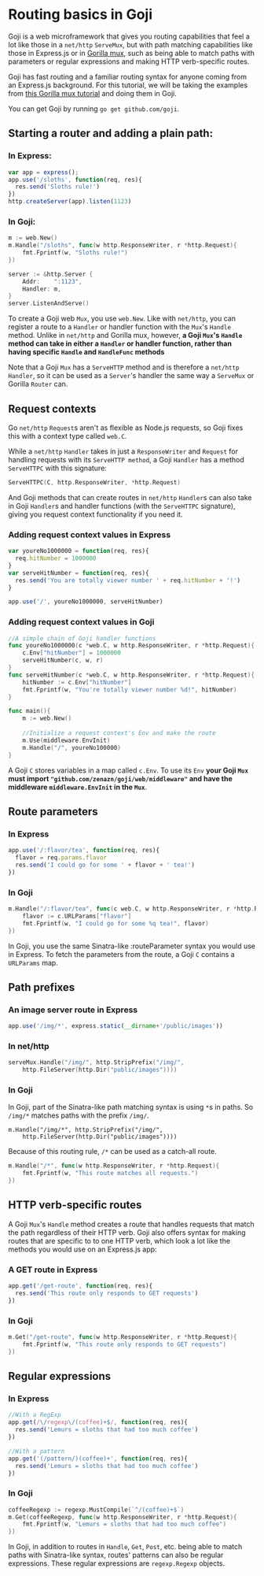 # Routing basics in Goji

Goji is a web microframework that gives you routing capabilities that feel a lot like those in a `net/http` `ServeMux`, but with path matching capabilities like those in Express.js or in [Gorilla mux](http://www.gorillatoolkit.org/pkg/mux), such as being able to match paths with parameters or regular expressions and making HTTP verb-specific routes.

Goji has fast routing and a familiar routing syntax for anyone coming from an Express.js background. For this tutorial, we will be taking the examples from [this Gorilla mux tutorial](https://github.com/AndyHaskell/MEAN-Gopher/blob/master/routing-packages/gorilla-mux-basics.md) and doing them in Goji.

You can get Goji by running `go get github.com/goji`.

## Starting a router and adding a plain path:
### In Express:
```javascript
var app = express();
app.use('/sloths', function(req, res){
  res.send('Sloths rule!')
})
http.createServer(app).listen(1123)
```
### In Goji:
```go
m := web.New()
m.Handle("/sloths", func(w http.ResponseWriter, r *http.Request){
    fmt.Fprintf(w, "Sloths rule!")
})

server := &http.Server {
    Addr:    ":1123",
    Handler: m,
}
server.ListenAndServe()
```
To create a Goji web `Mux`, you use `web.New`. Like with `net/http`, you can register a route to a `Handler` or handler function with the `Mux`'s `Handle` method. Unlike in `net/http` and Gorilla mux, however, **a Goji `Mux`'s `Handle` method can take in either a `Handler` or handler function, rather than having specific `Handle` and `HandleFunc` methods**

Note that a Goji `Mux` has a `ServeHTTP` method and is therefore a `net/http` `Handler`, so it can be used as a `Server`'s handler the same way a `ServeMux` or Gorilla `Router` can.

## Request contexts

Go `net/http` `Request`s aren't as flexible as Node.js requests, so Goji fixes this with a context type called `web.C`.

While a `net/http` `Handler` takes in just a `ResponseWriter` and `Request` for handling requests with its `ServeHTTP method`, a Goji `Handler` has a method `ServeHTTPC` with this signature:

```go
ServeHTTPC(C, http.ResponseWriter, *http.Request)
```

And Goji methods that can create routes in `net/http` `Handler`s can also take in Goji `Handler`s and handler functions (with the `ServeHTTPC` signature), giving you request context functionality if you need it.

### Adding request context values in Express

```javascript
var youreNo1000000 = function(req, res){
  req.hitNumber = 1000000
}
var serveHitNumber = function(req, res){
  res.send('You are totally viewer number ' + req.hitNumber + '!')
}

app.use('/', youreNo1000000, serveHitNumber)
```

### Adding request context values in Goji

```go
//A simple chain of Goji handler functions
func youreNo1000000(c *web.C, w http.ResponseWriter, r *http.Request){
    c.Env["hitNumber"] = 1000000
    serveHitNumber(c, w, r)
}
func serveHitNumber(c *web.C, w http.ResponseWriter, r *http.Request){
    hitNumber := c.Env["hitNumber"]
    fmt.Fprintf(w, "You're totally viewer number %d!", hitNumber)
}

func main(){
    m := web.New()
    
    //Initialize a request context's Env and make the route
    m.Use(middleware.EnvInit)
    m.Handle("/", youreNo100000)
}
```

A Goji `C` stores variables in a map called `c.Env`. To use its `Env` **your Goji `Mux` must import `"github.com/zenazn/goji/web/middleware"` and have the middleware `middleware.EnvInit` in the `Mux`**.

## Route parameters
### In Express
```javascript
app.use('/:flavor/tea', function(req, res){
  flavor = req.params.flavor
  res.send('I could go for some ' + flavor + ' tea!')
})
```

### In Goji

```go
m.Handle("/:flavor/tea", func(c web.C, w http.ResponseWriter, r *http.Request){
    flavor := c.URLParams["flavor"]
    fmt.Fprintf(w, "I could go for some %q tea!", flavor)
})
```
In Goji, you use the same Sinatra-like :routeParameter syntax you would use in Express. To fetch the parameters from the route, a Goji `C` contains a `URLParams` map.

## Path prefixes
### An image server route in Express
```javascript
app.use('/img/*', express.static(__dirname+'/public/images'))
```

### In net/http
```go
serveMux.Handle("/img/", http.StripPrefix("/img/",
	http.FileServer(http.Dir("public/images"))))
```

### In Goji
In Goji, part of the Sinatra-like path matching syntax is using `*`s in paths. So `/img/*` matches paths with the prefix `/img/`.
```
m.Handle("/img/*", http.StripPrefix("/img/", 
    http.FileServer(http.Dir("public/images"))))
```

Because of this routing rule, `/*` can be used as a catch-all route.

```go
m.Handle("/*", func(w http.ResponseWriter, r *http.Request){
    fmt.Fprintf(w, "This route matches all requests.")
})
```

## HTTP verb-specific routes

A Goji `Mux`'s `Handle` method creates a route that handles requests that match the path regardless of their HTTP verb. Goji also offers syntax for making routes that are specific to to one HTTP verb, which look a lot like the methods you would use on an Express.js app:

### A GET route in Express
```javascript
app.get('/get-route', function(req, res){
  res.send('This route only responds to GET requests')
})
```

### In Goji
```go
m.Get("/get-route", func(w http.ResponseWriter, r *http.Request){
    fmt.Fprintf(w, "This route only responds to GET requests")
})
```

## Regular expressions
### In Express
```javascript
//With a RegExp
app.get(/\/regexp\/(coffee)+$/, function(req, res){
  res.send('Lemurs = sloths that had too much coffee')
})

//With a pattern
app.get('(/pattern/)(coffee)+', function(req, res){
  res.send('Lemurs = sloths that had too much coffee')
})
```

### In Goji

```go
coffeeRegexp := regexp.MustCompile(`^/(coffee)+$`)
m.Get(coffeeRegexp, func(w http.ResponseWriter, r *http.Request){
    fmt.Fprintf(w, "Lemurs = sloths that had too much coffee")
})
```

In Goji, in addition to routes in `Handle`, `Get`, `Post`, etc. being able to match paths with Sinatra-like syntax, routes' patterns can also be regular expressions. These regular expressions are `regexp.Regexp` objects.



